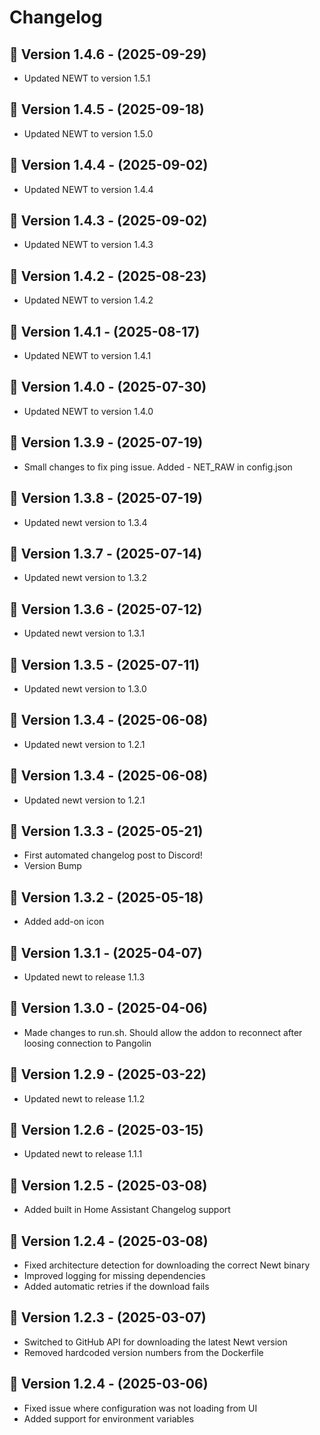 # Changelog

## 🔹 Version 1.4.6 - (2025-09-29)
- Updated NEWT to version 1.5.1

## 🔹 Version 1.4.5 - (2025-09-18)
- Updated NEWT to version 1.5.0

## 🔹 Version 1.4.4 - (2025-09-02)
- Updated NEWT to version 1.4.4

## 🔹 Version 1.4.3 - (2025-09-02)
- Updated NEWT to version 1.4.3

## 🔹 Version 1.4.2 - (2025-08-23)
- Updated NEWT to version 1.4.2

## 🔹 Version 1.4.1 - (2025-08-17)
- Updated NEWT to version 1.4.1

## 🔹 Version 1.4.0 - (2025-07-30)
- Updated NEWT to version 1.4.0

## 🔹 Version 1.3.9 - (2025-07-19)
- Small changes to fix ping issue. Added - NET_RAW in config.json

## 🔹 Version 1.3.8 - (2025-07-19)
- Updated newt version to 1.3.4

## 🔹 Version 1.3.7 - (2025-07-14)
- Updated newt version to 1.3.2

## 🔹 Version 1.3.6 - (2025-07-12)
- Updated newt version to 1.3.1

## 🔹 Version 1.3.5 - (2025-07-11)
- Updated newt version to 1.3.0

## 🔹 Version 1.3.4 - (2025-06-08)
- Updated newt version to 1.2.1

## 🔹 Version 1.3.4 - (2025-06-08)
- Updated newt version to 1.2.1

## 🔹 Version 1.3.3 - (2025-05-21)
- First automated changelog post to Discord!
- Version Bump

## 🔹 Version 1.3.2 - (2025-05-18)
- Added add-on icon

## 🔹 Version 1.3.1 - (2025-04-07)
- Updated newt to release 1.1.3

## 🔹 Version 1.3.0 - (2025-04-06)
- Made changes to run.sh. Should allow the addon to reconnect after loosing connection to Pangolin

## 🔹 Version 1.2.9 - (2025-03-22)
- Updated newt to release 1.1.2

## 🔹 Version 1.2.6 - (2025-03-15)
- Updated newt to release 1.1.1

## 🔹 Version 1.2.5 - (2025-03-08)
- Added built in Home Assistant Changelog support

## 🔹 Version 1.2.4 - (2025-03-08)
- Fixed architecture detection for downloading the correct Newt binary
- Improved logging for missing dependencies
- Added automatic retries if the download fails

## 🔹 Version 1.2.3 - (2025-03-07)
- Switched to GitHub API for downloading the latest Newt version
- Removed hardcoded version numbers from the Dockerfile

## 🔹 Version 1.2.4 - (2025-03-06)
- Fixed issue where configuration was not loading from UI
- Added support for environment variables
